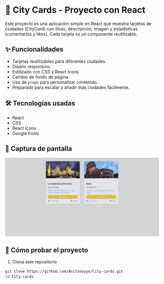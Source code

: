 # 🌆 City Cards - Proyecto con React

Este proyecto es una aplicación simple en React que muestra tarjetas de ciudades (CityCard) con título, descripción, imagen y estadísticas (comentarios y likes). Cada tarjeta es un componente reutilizable.

## ✨ Funcionalidades

- Tarjetas reutilizables para diferentes ciudades.
- Diseño responsivo.
- Estilizado con CSS y React Icons.
- Cambio de fondo de página.
- Uso de `props` para personalizar contenido.
- Preparado para escalar y añadir más ciudades fácilmente.

## 🛠 Tecnologías usadas

- React
- CSS
- React Icons
- Google Fonts

## 📸 Captura de pantalla

![Captura de la app](public/imagenes/CITY-CARDS.jpg)

## 🚀 Cómo probar el proyecto

1. Clona este repositorio

```bash
git clone https://github.com/Anitasoyyo/City-cards.git
cd City-cards
```
